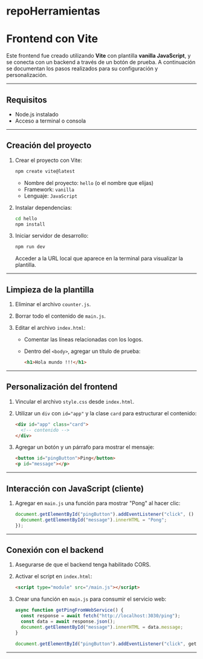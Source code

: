 # repoHerramientas
# Frontend con Vite

Este frontend fue creado utilizando **Vite** con plantilla **vanilla JavaScript**, y se conecta con un backend a través de un botón de prueba. A continuación se documentan los pasos realizados para su configuración y personalización.

---

## Requisitos

- Node.js instalado
- Acceso a terminal o consola

---

## Creación del proyecto

1. Crear el proyecto con Vite:

   ```bash
   npm create vite@latest
   ```

   - Nombre del proyecto: `hello` (o el nombre que elijas)
   - Framework: `vanilla`
   - Lenguaje: `JavaScript`

2. Instalar dependencias:

   ```bash
   cd hello
   npm install
   ```

3. Iniciar servidor de desarrollo:

   ```bash
   npm run dev
   ```

   Acceder a la URL local que aparece en la terminal para visualizar la plantilla.

---

## Limpieza de la plantilla

1. Eliminar el archivo `counter.js`.

2. Borrar todo el contenido de `main.js`.

3. Editar el archivo `index.html`:

   - Comentar las líneas relacionadas con los logos.
   - Dentro del `<body>`, agregar un título de prueba:

     ```html
     <h1>Hola mundo !!!</h1>
     ```

---

## Personalización del frontend

1. Vincular el archivo `style.css` desde `index.html`.

2. Utilizar un `div` con `id="app"` y la clase `card` para estructurar el contenido:

   ```html
   <div id="app" class="card">
     <!-- contenido -->
   </div>
   ```

3. Agregar un botón y un párrafo para mostrar el mensaje:

   ```html
   <button id="pingButton">Ping</button>
   <p id="message"></p>
   ```

---

## Interacción con JavaScript (cliente)

1. Agregar en `main.js` una función para mostrar "Pong" al hacer clic:

   ```javascript
   document.getElementById("pingButton").addEventListener("click", () => {
     document.getElementById("message").innerHTML = "Pong";
   });
   ```

---

## Conexión con el backend

1. Asegurarse de que el backend tenga habilitado CORS.

2. Activar el script en `index.html`:

   ```html
   <script type="module" src="/main.js"></script>
   ```

3. Crear una función en `main.js` para consumir el servicio web:

   ```javascript
   async function getPingFromWebService() {
     const response = await fetch("http://localhost:3030/ping");
     const data = await response.json();
     document.getElementById("message").innerHTML = data.message;
   }

   document.getElementById("pingButton").addEventListener("click", getPingFromWebService);
   ```

---


    